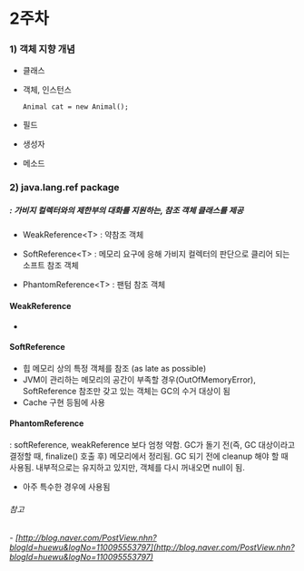 # 2주차

### 1\) 객체 지향 개념

* 클래스
* 객체, 인스턴스

  ```
  Animal cat = new Animal();
  ```

* 필드

* 생성자

* 메소드

### 2\) java.lang.ref package

##### : 가비지 컬렉터와의 제한부의 대화를 지원하는, 참조 객체 클래스를 제공

* WeakReference&lt;T&gt; : 약참조 객체

* SoftReference&lt;T&gt; : 메모리 요구에 응해 가비지 컬렉터의 판단으로 클리어 되는 소프트 참조 객체

* PhantomReference&lt;T&gt; : 팬텀 참조 객체

#### WeakReference

 - 

#### SoftReference

* 힙 메모리 상의 특정 객체를 참조 \(as late as possible\)
* JVM이 관리하는 메모리의 공간이 부족할 경우\(OutOfMemoryError\), SoftReference 참조만 갖고 있는 객체는 GC의 수거 대상이 됨
* Cache 구현 등됨에 사용

#### PhantomReference

: softReference, weakReference 보다 엄청 약함. GC가 돌기 전\(즉, GC 대상이라고 결정할 때, finalize\(\) 호출 후\) 메모리에서 정리됨. GC 되기 전에 cleanup 해야 할 때 사용됨. 내부적으로는 유지하고 있지만, 객체를 다시 꺼내오면 null이 됨.

* 아주 특수한 경우에 사용됨

###### 참고

###### - [http://blog.naver.com/PostView.nhn?blogId=huewu&logNo=110095553797](http://blog.naver.com/PostView.nhn?blogId=huewu&logNo=110095553797)



